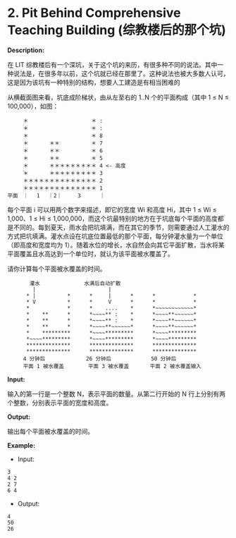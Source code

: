 # 2. Pit Behind Comprehensive Teaching Building (综教楼后的那个坑)

**Description:**

在 LIT 综教楼后有一个深坑，关于这个坑的来历，有很多种不同的说法。其中一种说法是，在很多年以前，这个坑就已经在那里了。这种说法也被大多数人认可，这是因为该坑有一种特别的结构，想要人工建造是有相当困难的

从横截面图来看，坑底成阶梯状，由从左至右的 1..N 个的平面构成（其中 1 ≤ N ≤ 100,000），如图：

```
     ＊　　　　　　　　　　　　＊ :
　　　＊　　　　　　　　　　　　＊ :
　　　＊　　　　　　　　　　　　＊ 8
　　　＊　　　　＊＊　　　　　　＊ 7
　　　＊　　　　＊＊　　　　　　＊ 6
　　　＊　　　　＊＊　　　　　　＊ 5
　　　＊　　　　＊＊＊＊＊＊＊＊＊ 4 <- 高度
　　　＊　　　　＊＊＊＊＊＊＊＊＊ 3
　　　＊＊＊＊＊＊＊＊＊＊＊＊＊＊ 2
　　　＊＊＊＊＊＊＊＊＊＊＊＊＊＊ 1
平面　｜　 1　 ｜2｜　　　3　　　 ｜ 
```

每个平面 i 可以用两个数字来描述，即它的宽度 Wi 和高度 Hi，其中 1 ≤ Wi ≤ 1,000、1 ≤ Hi ≤ 1,000,000，而这个坑最特别的地方在于坑底每个平面的高度都是不同的。每到夏天，雨水会把坑填满，而在其它的季节，则需要通过人工灌水的方式把坑填满。灌水点设在坑底位置最低的那个平面，每分钟灌水量为一个单位（即高度和宽度均为 1）。随着水位的增长，水自然会向其它平面扩散，当水将某平面覆盖且水高达到一个单位时，就认为该平面被水覆盖了。

请你计算每个平面被水覆盖的时间。

```
       灌水              水满后自动扩散
        |                       |                           
      * |          *      *     |      *      *            *
      * V          *      *     V      *      *            *
      *            *      *    ....    *      *~~~~~~~~~~~~*
      *    **      *      *~~~~** :    *      *~~~~**~~~~~~*
      *    **      *      *~~~~** :    *      *~~~~**~~~~~~*
      *    **      *      *~~~~**~~~~~~*      *~~~~**~~~~~~*
      *    *********      *~~~~*********      *~~~~*********
      *~~~~*********      *~~~~*********      *~~~~*********
      **************      **************      **************
      **************      **************      **************
　　　4 分钟后        　　　26 分钟后 　　　　　　　50 分钟后
　　　平面 1 被水覆盖 　　　　平面 3 被水覆盖　　　　平面 2 被水覆盖输入
```

**Input:**

输入的第一行是一个整数 N，表示平面的数量。从第二行开始的 N 行上分别有两个整数，分别表示平面的宽度和高度。

**Output:**

输出每个平面被水覆盖的时间。

**Example:**

- Input:

```
3
4 2
2 7
6 4
```

- Output:

```
4
50
26
```

